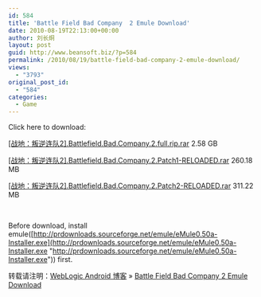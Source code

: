 ```yaml
---
id: 584
title: 'Battle Field Bad Company  2 Emule Download'
date: 2010-08-19T22:13:00+00:00
author: 刘长炯
layout: post
guid: http://www.beansoft.biz/?p=584
permalink: /2010/08/19/battle-field-bad-company-2-emule-download/
views:
  - "3793"
original_post_id:
  - "584"
categories:
  - Game
---
```

Click here to download:

[[战地：叛逆连队2].Battlefield.Bad.Company.2.full.rip.rar](//|file|[%E6%88%98%E5%9C%B0%EF%BC%9A%E5%8F%9B%E9%80%86%E8%BF%9E%E9%98%9F2].Battlefield.Bad.Company.2.full.rip.rar|2773273007|049E7A633B503EEDF46D3332AF6095AC|/) 2.58 GB

[[战地：叛逆连队2].Battlefield.Bad.Company.2.Patch1-RELOADED.rar](//|file|[%E6%88%98%E5%9C%B0%EF%BC%9A%E5%8F%9B%E9%80%86%E8%BF%9E%E9%98%9F2].Battlefield.Bad.Company.2.Patch1-RELOADED.rar|272822451|A43965AAA5A9310DE330BA074EA6CED5|h=VQXRIOE2YWMJDVH532VX7KXJE5D3DSPP|/) 260.18 MB

[[战地：叛逆连队2].Battlefield.Bad.Company.2.Patch2-RELOADED.rar](//|file|[%E6%88%98%E5%9C%B0%EF%BC%9A%E5%8F%9B%E9%80%86%E8%BF%9E%E9%98%9F2].Battlefield.Bad.Company.2.Patch2-RELOADED.rar|326335919|C39DA7743B203DD28545C9B19C375E5C|h=5WNZNVANMLDC4MW6P7CCGYT4KD4R5YSF|/) 311.22 MB

&#160;

Before download, install emule([http://prdownloads.sourceforge.net/emule/eMule0.50a-Installer.exe](http://prdownloads.sourceforge.net/emule/eMule0.50a-Installer.exe "http://prdownloads.sourceforge.net/emule/eMule0.50a-Installer.exe")) first.

转载请注明：[WebLogic Android 博客](http://www.beansoft.biz) &raquo; [Battle Field Bad Company 2 Emule Download](http://www.beansoft.biz/2010/08/19/battle-field-bad-company-2-emule-download/)